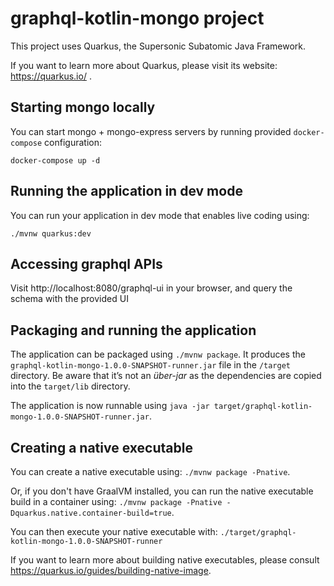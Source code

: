 # graphql-kotlin-mongo project

This project uses Quarkus, the Supersonic Subatomic Java Framework.

If you want to learn more about Quarkus, please visit its website: https://quarkus.io/ .

## Starting mongo locally

You can start mongo + mongo-express servers by running provided `docker-compose` configuration:

```
docker-compose up -d
```

## Running the application in dev mode

You can run your application in dev mode that enables live coding using:
```
./mvnw quarkus:dev
```

## Accessing graphql APIs

Visit http://localhost:8080/graphql-ui in your browser, and query the schema with the provided UI

## Packaging and running the application

The application can be packaged using `./mvnw package`.
It produces the `graphql-kotlin-mongo-1.0.0-SNAPSHOT-runner.jar` file in the `/target` directory.
Be aware that it’s not an _über-jar_ as the dependencies are copied into the `target/lib` directory.

The application is now runnable using `java -jar target/graphql-kotlin-mongo-1.0.0-SNAPSHOT-runner.jar`.

## Creating a native executable

You can create a native executable using: `./mvnw package -Pnative`.

Or, if you don't have GraalVM installed, you can run the native executable build in a container using: `./mvnw package -Pnative -Dquarkus.native.container-build=true`.

You can then execute your native executable with: `./target/graphql-kotlin-mongo-1.0.0-SNAPSHOT-runner`

If you want to learn more about building native executables, please consult https://quarkus.io/guides/building-native-image.